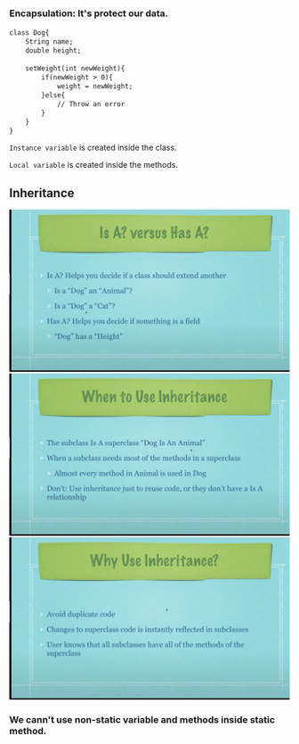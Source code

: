 ### Encapsulation: It's protect our data.

```
class Dog{
    String name;
    double height;

    setWeight(int newWeight){
        if(newWeight > 0){
            weight = newWeight;
        }else{
            // Throw an error
        }
    }
}
```

`Instance variable` is created inside the class.

`Local variable` is created inside the methods.

## Inheritance
![Inheritance1](./assets/inheritance1.png)
![Inheritance1](./assets/inheritance2.png)
![Inheritance1](./assets/inheritance3.png)


### We cann't use non-static variable and methods inside static method.
